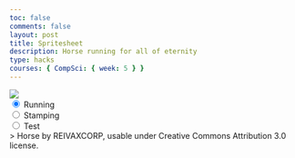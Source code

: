 ```yaml
---
toc: false
comments: false
layout: post
title: Spritesheet
description: Horse running for all of eternity
type: hacks
courses: { CompSci: { week: 5 } }
---
```

<body>
    <div>
        <canvas id="spriteContainer"> <!-- Within the base div is a canvas. An HTML canvas is used only for graphics. It allows the user to access some basic functions related to the image created on the canvas (including animation) -->
            <img id="horseSprite" src="{{site.baseurl}}/images/horse.png">
        </canvas>
        <div id="controls"> <!--basic radio buttons which can be used to check whether each individual animaiton works -->
            <input type="radio" name="animation" id="running" checked>
            <label for="running">Running</label><br>
            <input type="radio" name="animation" id="stamping">
            <label for="stamping">Stamping</label><br>
            <input type="radio" name="animation" id="Test">
            <label for="Test">Test</label>
        </div>
    </div>
</body>
> Horse by REIVAXCORP, usable under Creative Commons Attribution 3.0 license.

<script>
    window.addEventListener('load', function () {
        const canvas = document.getElementById('spriteContainer');
        const ctx = canvas.getContext('2d');
        const SPRITE_WIDTH = 112;
        const SPRITE_HEIGHT = 84;
        const SCALE_FACTOR = 6;
        const FRAME_LIMIT = 6;
        const FRAME_RATE = 30;
        canvas.width = SPRITE_WIDTH * SCALE_FACTOR;
        canvas.height = SPRITE_HEIGHT * SCALE_FACTOR;
        class Horse {
            constructor() {
                this.image = document.getElementById("horseSprite");
                this.spriteWidth = SPRITE_WIDTH;
                this.spriteHeight = SPRITE_HEIGHT;
                this.width = this.spriteWidth;
                this.height = this.spriteHeight;
                this.x = 0;
                this.y = 0;
                this.scale = SCALE_FACTOR;
                this.minFrame = 0;
                this.maxFrame = FRAME_LIMIT;
                this.frameX = 0;
                this.frameY = 0;
            }
            draw(context) {
                context.drawImage(
                    this.image,
                    this.frameX * this.spriteWidth,
                    this.frameY * this.spriteHeight,
                    this.spriteWidth,
                    this.spriteHeight,
                    this.x,
                    this.y,
                    this.width * this.scale,
                    this.height * this.scale
                );
            }
            update() {
                if (this.frameX < this.maxFrame) {
                    this.frameX++;
                } else {
                    this.frameX = 0;
                }
            }
        }
        const horse = new Horse();
        // Add event listener to the parent container for event delegation
        const controls = document.getElementById('controls');
        controls.addEventListener('click', function (event) {
            if (event.target.tagName === 'INPUT') {
                const selectedAnimation = event.target.id;
                switch (selectedAnimation) {
                    case 'running':
                        horse.frameY = 0;
                        horse.maxFrame = FRAME_LIMIT;
                        break;
                    case 'stamping':
                        horse.frameY = 1;
                        horse.maxFrame = FRAME_LIMIT;
                        break;
                    case 'Test':
                        horse.frameY = 2;
                        horse.maxFrame = 3;
                        break;
                    default:
                        break;
                }
            }
        });
        function animate() {
    setTimeout(function () {
        ctx.clearRect(0, 0, canvas.width, canvas.height);
        horse.draw(ctx);
        horse.update();
        requestAnimationFrame(animate);
    }, 1000 / FRAME_RATE); // Calculate the delay based on desired frame rate
}
        animate();
    });
</script>